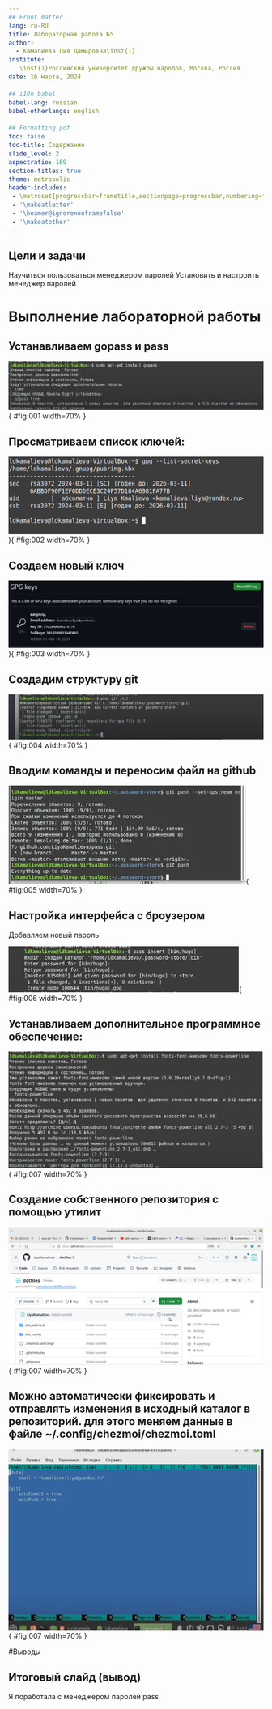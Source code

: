 ```yaml
---
## Front matter
lang: ru-RU
title: Лабораторная работа №5
author:
  - Камалиева Лия Дамировна\inst{1}
institute:
   \inst{1}Российский университет дружбы народов, Москва, Россия
date: 16 марта, 2024

## i18n babel
babel-lang: russian
babel-otherlangs: english

## Formatting pdf
toc: false
toc-title: Содержание
slide_level: 2
aspectratio: 169
section-titles: true
theme: metropolis
header-includes:
 - \metroset{progressbar=frametitle,sectionpage=progressbar,numbering=fraction}
 - '\makeatletter'
 - '\beamer@ignorenonframefalse'
 - '\makeatother'
---
```



## Цели и задачи

Научиться пользоваться менеджером паролей
Установить и настроить менеджер паролей

# Выполнение лабораторной работы


##  Устанавливаем gopass и pass

![рис.1.1](image/1.5.2.png){ #fig:001 width=70% }

## Просматриваем список ключей:

![рис.1.2](image/1.5.3.png)){ #fig:002 width=70% }

## Создаем новый ключ

![рис.1.3](image/1.5.4.png)){ #fig:003 width=70% }


## Создадим структуру git

![рис.1.4](image/1.5.5.png){ #fig:004 width=70% }


## Вводим команды и переносим файл на github

![рис.1.5](image/1.5.6.png){ #fig:005 width=70% }

## Настройка интерфейса с броузером

 Добавляем новый пароль

![рис.1.6](image/1.5.8.png){ #fig:006 width=70% }

## Устанавливаем дополнительное программное обеспечение:

![рис.1.7](image/1.5.10.png){ #fig:007 width=70% }

## Создание собственного репозитория с помощью утилит

![рис.1.8](image/1.5.12.png){ #fig:007 width=70% }

## Можно автоматически фиксировать и отправлять изменения в исходный каталог в репозиторий. для этого меняем данные в файле  ~/.config/chezmoi/chezmoi.toml

![рис.1.9](image/1.5.16.png){ #fig:007 width=70% }




#Выводы


## Итоговый слайд (вывод)

Я поработала с менеджером паролей pass


